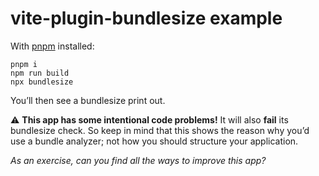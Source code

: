 # vite-plugin-bundlesize example

With [pnpm](https://pnpm.io/) installed:

```
pnpm i
npm run build
npx bundlesize
```

You’ll then see a bundlesize print out.

⚠️ **This app has some intentional code problems!** It will also **fail** its bundlesize check. So keep in mind that this shows the reason why you’d use a bundle analyzer; not how you should structure your application.

_As an exercise, can you find all the ways to improve this app?_
